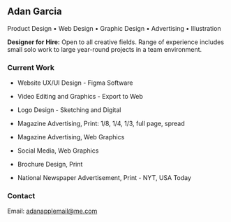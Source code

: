 ## Adan Garcia
Product Design • Web Design • Graphic Design • Advertising • Illustration 

**Designer for Hire:** Open to all creative fields. Range of experience includes small solo work to large year-round projects in a team environment. 

### Current Work

- Website UX/UI Design - Figma Software

- Video Editing and Graphics - Export to Web

- Logo Design - Sketching and Digital

- Magazine Advertising, Print: 1/8, 1/4, 1/3, full page, spread

- Magazine Advertising, Web Graphics

- Social Media, Web Graphics

- Brochure Design, Print

- National Newspaper Advertisement, Print - NYT, USA Today

### Contact

Email: [adanapplemail@me.com](adanapplemail@me.com)

